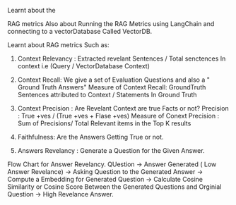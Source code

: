 Learnt about the 

RAG metrics
Also about Running the  RAG Metrics using LangChain and connecting to a vectorDatabase Called VectorDB.

Learnt about RAG metrics Such as:
1) Context Relevancy : Extracted revelant Sentences / Total senctences In context i.e (Query / VectorDatabase Context)
2) Context Recall: We give a set of Evaluation Questions and also a " Ground Truth Answers"
   Measure of Context Recall: GroundTruth Sentences attributed to Context / Statements In Ground Truth
3) Context Precision : Are Revelant Context are true Facts or not?
   Precision : True +ves / (True +ves + Flase +ves)
   Measure of Conext Precision : Sum of Precisions/ Total Relevant items in the Top K results

4) Faithfulness: Are the Answers Getting True or not.
5) Answers Revelancy : Generate a Question for the Given Answer.

 Flow Chart for Answer Revelancy.
 QUestion -> Answer Generated ( Low Answer Revelance) -> Asking Question to the Generated Answer -> Compute a Embedding for Generated Question -> Calculate Cosine Similarity or Cosine Score Between the Generated Questions and Orginial Question -> High Revelance Answer. 
